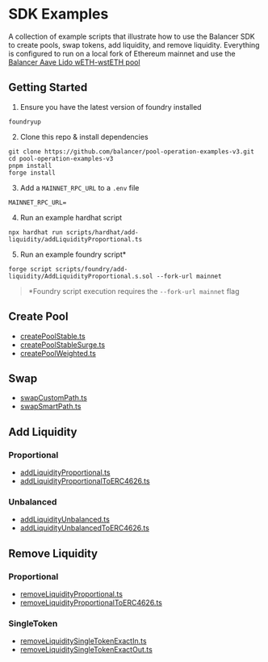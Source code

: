 # SDK Examples

A collection of example scripts that illustrate how to use the Balancer SDK to create pools, swap tokens, add liquidity, and remove liquidity. Everything is configured to run on a local fork of Ethereum mainnet and use the [Balancer Aave Lido wETH-wstETH pool](https://balancer.fi/pools/ethereum/v3/0xc4ce391d82d164c166df9c8336ddf84206b2f812)

## Getting Started

1. Ensure you have the latest version of foundry installed

```
foundryup
```

2. Clone this repo & install dependencies

```
git clone https://github.com/balancer/pool-operation-examples-v3.git
cd pool-operation-examples-v3
pnpm install
forge install
```

3. Add a `MAINNET_RPC_URL` to a `.env` file

```
MAINNET_RPC_URL=
```

4. Run an example hardhat script

```
npx hardhat run scripts/hardhat/add-liquidity/addLiquidityProportional.ts
```

5. Run an example foundry script\*

```
forge script scripts/foundry/add-liquidity/AddLiquidityProportional.s.sol --fork-url mainnet
```

> \*Foundry script execution requires the `--fork-url mainnet` flag

## Create Pool

- <a href="scripts/hardhat/create/createPoolStable.ts">createPoolStable.ts</a>
- <a href="scripts/hardhat/create/createPoolStableSurge.ts">createPoolStableSurge.ts</a>
- <a href="scripts/hardhat/create/createPoolWeighted.ts">createPoolWeighted.ts</a>

## Swap

- <a href="scripts/hardhat/swap/swapCustomPath.ts">swapCustomPath.ts</a>
- <a href="scripts/hardhat/swap/swapSmartPath.ts">swapSmartPath.ts</a>

## Add Liquidity

### Proportional

- <a href="scripts/hardhat/add-liquidity/addLiquidityProportional.ts">addLiquidityProportional.ts</a>
- <a href="scripts/hardhat/add-liquidity/addLiquidityProportionalToERC4626.ts">addLiquidityProportionalToERC4626.ts</a>

### Unbalanced

- <a href="scripts/hardhat/add-liquidity/addLiquidityUnbalanced.ts">addLiquidityUnbalanced.ts</a>
- <a href="scripts/hardhat/add-liquidity/addLiquidityUnbalancedToERC4626.ts">addLiquidityUnbalancedToERC4626.ts</a>

## Remove Liquidity

### Proportional

- <a href="scripts/hardhat/remove-liquidity/removeLiquidityProportional.ts">removeLiquidityProportional.ts</a>
- <a href="scripts/hardhat/remove-liquidity/removeLiquidityProportionalToERC4626.ts">removeLiquidityProportionalToERC4626.ts</a>

### SingleToken

- <a href="scripts/hardhat/remove-liquidity/removeLiquiditySingleTokenExactIn.ts">removeLiquiditySingleTokenExactIn.ts</a>
- <a href="scripts/hardhat/remove-liquidity/removeLiquiditySingleTokenExactOut.ts">removeLiquiditySingleTokenExactOut.ts</a>
